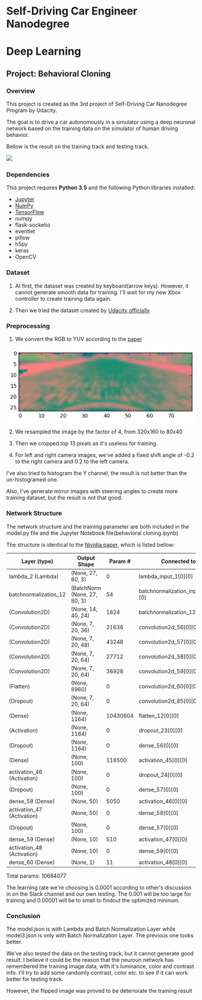 # Self-Driving Car Engineer Nanodegree
# Deep Learning
## Project: Behavioral Cloning

### Overview

This project is created as the 3rd project of Self-Driving Car Nanodegree Program by Udacity. 

The goal is to drive a car autonomously in a simulator using a deep neuronal network based on the training data on the simulator of human driving behavior.

Bellow is the result on the training track and testing track.

![](https://github.com/etmaxwellsdemon/CarND-Behavioral-Cloning/blob/master/Track1.gif)

### Dependencies

This project requires **Python 3.5** and the following Python libraries installed:

- [Jupyter](http://jupyter.org/)
- [NumPy](http://www.numpy.org/)
- [TensorFlow](http://tensorflow.org)
- numpy
- flask-socketio
- eventlet
- pillow
- h5py
- keras
- OpenCV

### Dataset

1. At first, the dataset was created by keyboard(arrow keys). However, it cannot generate smooth data for training. I'll wait for my new Xbox controller to create training data again.

2. Then we tried the dataset created by [Udacity officially](https://d17h27t6h515a5.cloudfront.net/topher/2016/December/584f6edd_data/data.zip)

### Preprocessing
1. We convert the RGB to YUV according to the [paper](http://images.nvidia.com/content/tegra/automotive/images/2016/solutions/pdf/end-to-end-dl-using-px.pdf)

![](https://github.com/etmaxwellsdemon/CarND-Behavioral-Cloning/blob/master/YUV.png)

2. We resampled the image by the factor of 4, from 320x160 to 80x40

3. Then we cropped top 13 pixals as it's useless for training.

4. For left and right camera images, we've added a fixed shift angle of -0.2 to the right camera and 0.2 to the left camera.

I've also tried to histogram the Y channel, the result is not better than the un-histogramed one.

Also, I've generate mirror images with steering angles to create more training dataset, but the result is not that good.

### Network Structure
The network structure and the training parameter are both included in the model.py file and the Jupyter Notebook file(behavioral cloning.ipynb)
 

The structure is identical to the [Nividia paper](http://images.nvidia.com/content/tegra/automotive/images/2016/solutions/pdf/end-to-end-dl-using-px.pdf), which is listed bellow:


Layer (type)|Output Shape|Param #|Connected to                     
----------- | -----------|-----------|-----------
lambda_2 (Lambda)|(None, 27, 80, 3)|0|lambda_input_1[0][0]      
batchnormalization_12|(BatchNorm (None, 27, 80, 3)|54|batchnormalization_input_12[0][0]
(Convolution2D)|(None, 14, 40, 24)|1824|batchnormalization_12[0][0]      
(Convolution2D)|(None, 7, 20, 36)|21636|convolution2d_56[0][0] 
(Convolution2D)|(None, 7, 20, 48)|43248|convolution2d_57[0][0] 
(Convolution2D)|(None, 7, 20, 64)|27712|convolution2d_58[0][0] 
(Convolution2D)|(None, 7, 20, 64)|36928|convolution2d_59[0][0] 
(Flatten)|(None, 8960)|0|convolution2d_60[0][0]
(Dropout)|(None, 7, 20, 64)|0|convolution2d_85[0][0]          
(Dense)|(None, 1164)|10430604|flatten_12[0][0]                 
(Activation)|(None, 1164)|0|dropout_23[0][0]                 
(Dropout)|(None, 1164)|0|dense_56[0][0]                   
(Dense)|(None, 100)|116500|activation_45[0][0]                               
activation_46 (Activation)|(None, 100)|0|dropout_24[0][0]                 
(Dropout)|(None, 100)|0|dense_57[0][0]  
dense_58 (Dense)|(None, 50)|5050|activation_46[0][0]              
activation_47 (Activation)|(None, 50)|0|dense_58[0][0]                   
(Dropout)|(None, 100)|0|dense_57[0][0]  
dense_59 (Dense)|(None, 10)|510|activation_47[0][0]              
activation_48 (Activation)|(None, 10)|0|dense_59[0][0]                   
dense_60 (Dense)|(None, 1)|11|activation_48[0][0]              

Total params: 10684077

The learning rate we're choosing is 0.0001 according to other's discussion in on the Slack channel and our own testing. The 0.001 will be too large for training and 0.00001 will be to small to findout the optimized mininum.

### Conclusion
The model.json is with Lambda and Batch Normalization Layer while model3.json is only with Batch Normalization Layer. The previous one looks better.

We've also tested the data on the testing track, but it cannot generate good result. I believe it could be the reason that the neuroun network has remembered the training image data, with it's luminance, color and contrast info. I'll try to add some randomly contrast, color etc. to see if it can work better for testing track. 

However, the flipped image was proved to be deteriorate the training result




